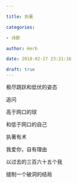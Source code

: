 ```yaml
---

title: 执著

categories:

- 诗歌

author: Herb

date: 2018-02-27 23:21:16

draft: true
---
```


极尽跳跃和低伏的姿态

追问

高于网口的球

和低于网口的自己



执著有术

我爱你，自有理由

以过去的三百六十五个我

缝制一个破洞的结局

